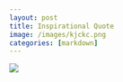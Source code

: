 ```yaml
---
layout: post
title: Inspirational Quote
image: /images/kjckc.png
categories: [markdown]
---
```



![]({{site.baseurl}}/images/you-got-this-meme-idlememe-1-300x310.jpg)

